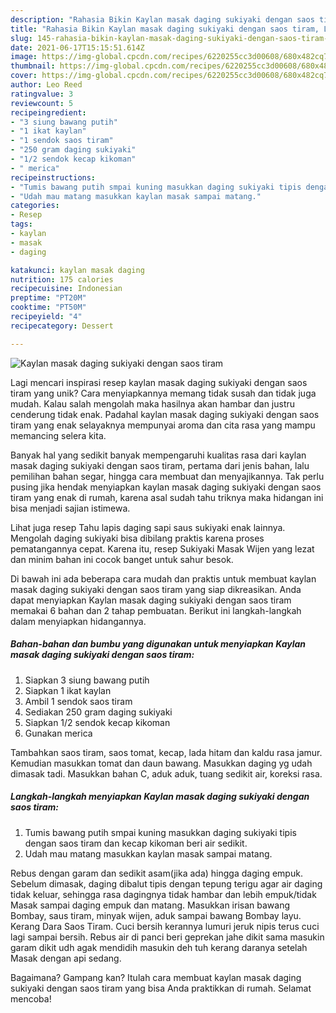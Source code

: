 ```yaml
---
description: "Rahasia Bikin Kaylan masak daging sukiyaki dengan saos tiram, Lezat Sekali"
title: "Rahasia Bikin Kaylan masak daging sukiyaki dengan saos tiram, Lezat Sekali"
slug: 145-rahasia-bikin-kaylan-masak-daging-sukiyaki-dengan-saos-tiram-lezat-sekali
date: 2021-06-17T15:15:51.614Z
image: https://img-global.cpcdn.com/recipes/6220255cc3d00608/680x482cq70/kaylan-masak-daging-sukiyaki-dengan-saos-tiram-foto-resep-utama.jpg
thumbnail: https://img-global.cpcdn.com/recipes/6220255cc3d00608/680x482cq70/kaylan-masak-daging-sukiyaki-dengan-saos-tiram-foto-resep-utama.jpg
cover: https://img-global.cpcdn.com/recipes/6220255cc3d00608/680x482cq70/kaylan-masak-daging-sukiyaki-dengan-saos-tiram-foto-resep-utama.jpg
author: Leo Reed
ratingvalue: 3
reviewcount: 5
recipeingredient:
- "3 siung bawang putih"
- "1 ikat kaylan"
- "1 sendok saos tiram"
- "250 gram daging sukiyaki"
- "1/2 sendok kecap kikoman"
- " merica"
recipeinstructions:
- "Tumis bawang putih smpai kuning masukkan daging sukiyaki tipis dengan saos tiram dan kecap kikoman beri air sedikit."
- "Udah mau matang masukkan kaylan masak sampai matang."
categories:
- Resep
tags:
- kaylan
- masak
- daging

katakunci: kaylan masak daging 
nutrition: 175 calories
recipecuisine: Indonesian
preptime: "PT20M"
cooktime: "PT50M"
recipeyield: "4"
recipecategory: Dessert

---
```



![Kaylan masak daging sukiyaki dengan saos tiram](https://img-global.cpcdn.com/recipes/6220255cc3d00608/680x482cq70/kaylan-masak-daging-sukiyaki-dengan-saos-tiram-foto-resep-utama.jpg)

Lagi mencari inspirasi resep kaylan masak daging sukiyaki dengan saos tiram yang unik? Cara menyiapkannya memang tidak susah dan tidak juga mudah. Kalau salah mengolah maka hasilnya akan hambar dan justru cenderung tidak enak. Padahal kaylan masak daging sukiyaki dengan saos tiram yang enak selayaknya mempunyai aroma dan cita rasa yang mampu memancing selera kita.

Banyak hal yang sedikit banyak mempengaruhi kualitas rasa dari kaylan masak daging sukiyaki dengan saos tiram, pertama dari jenis bahan, lalu pemilihan bahan segar, hingga cara membuat dan menyajikannya. Tak perlu pusing jika hendak menyiapkan kaylan masak daging sukiyaki dengan saos tiram yang enak di rumah, karena asal sudah tahu triknya maka hidangan ini bisa menjadi sajian istimewa.

Lihat juga resep Tahu lapis daging sapi saus sukiyaki enak lainnya. Mengolah daging sukiyaki bisa dibilang praktis karena proses pematangannya cepat. Karena itu, resep Sukiyaki Masak Wijen yang lezat dan minim bahan ini cocok banget untuk sahur besok.


Di bawah ini ada beberapa cara mudah dan praktis untuk membuat kaylan masak daging sukiyaki dengan saos tiram yang siap dikreasikan. Anda dapat menyiapkan Kaylan masak daging sukiyaki dengan saos tiram memakai 6 bahan dan 2 tahap pembuatan. Berikut ini langkah-langkah dalam menyiapkan hidangannya.

<!--inarticleads1-->

##### Bahan-bahan dan bumbu yang digunakan untuk menyiapkan Kaylan masak daging sukiyaki dengan saos tiram:

1. Siapkan 3 siung bawang putih
1. Siapkan 1 ikat kaylan
1. Ambil 1 sendok saos tiram
1. Sediakan 250 gram daging sukiyaki
1. Siapkan 1/2 sendok kecap kikoman
1. Gunakan  merica


Tambahkan saos tiram, saos tomat, kecap, lada hitam dan kaldu rasa jamur. Kemudian masukkan tomat dan daun bawang. Masukkan daging yg udah dimasak tadi. Masukkan bahan C, aduk aduk, tuang sedikit air, koreksi rasa. 

<!--inarticleads2-->

##### Langkah-langkah menyiapkan Kaylan masak daging sukiyaki dengan saos tiram:

1. Tumis bawang putih smpai kuning masukkan daging sukiyaki tipis dengan saos tiram dan kecap kikoman beri air sedikit.
1. Udah mau matang masukkan kaylan masak sampai matang.


Rebus dengan garam dan sedikit asam(jika ada) hingga daging empuk. Sebelum dimasak, daging dibalut tipis dengan tepung terigu agar air daging tidak keluar, sehingga rasa dagingnya tidak hambar dan lebih empuk/tidak Masak sampai daging empuk dan matang. Masukkan irisan bawang Bombay, saus tiram, minyak wijen, aduk sampai bawang Bombay layu. ‍ Kerang Dara Saos Tiram. Cuci bersih kerannya lumuri jeruk nipis terus cuci lagi sampai bersih. Rebus air di panci beri geprekan jahe dikit sama masukin garam dikit udh agak mendidih masukin deh tuh kerang daranya setelah Masak dengan api sedang. 

Bagaimana? Gampang kan? Itulah cara membuat kaylan masak daging sukiyaki dengan saos tiram yang bisa Anda praktikkan di rumah. Selamat mencoba!
